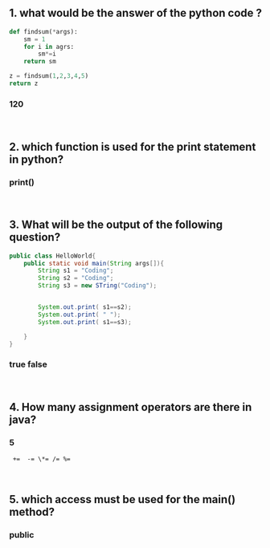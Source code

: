 ## 1. what would be the answer of the python code ?

```py
def findsum(*args):
    sm = 1
    for i in agrs:
        sm*=i
    return sm

z = findsum(1,2,3,4,5)
return z
```

### 120

&nbsp;

## 2. which function is used for the print statement in python?

### print()

&nbsp;

## 3. What will be the output of the following question?

```java
public class HelloWorld{
    public static void main(String args[]){
        String s1 = "Coding";
        String s2 = "Coding";
        String s3 = new STring("Coding");


        System.out.print( s1==s2);
        System.out.print( " ");
        System.out.print( s1==s3);

    }
}
```

### true false

&nbsp;

## 4. How many assignment operators are there in java?

### 5

```
 +=  -= \*= /= %=
```

&nbsp;

## 5. which access must be used for the main() method?

### public
